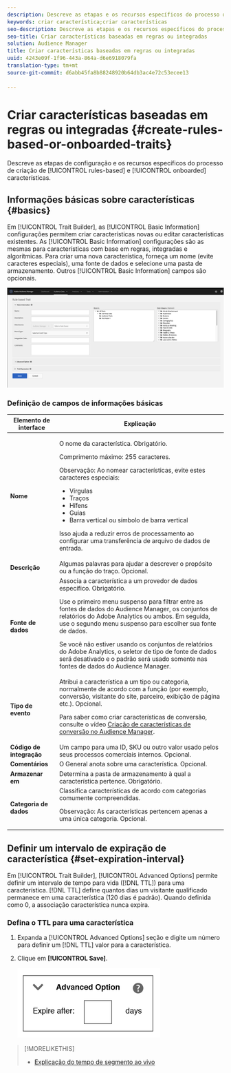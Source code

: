 ```yaml
---
description: Descreve as etapas e os recursos específicos do processo de criação de características integradas e baseadas em regras.
keywords: criar característica;criar características
seo-description: Descreve as etapas e os recursos específicos do processo de criação de características integradas e baseadas em regras.
seo-title: Criar características baseadas em regras ou integradas
solution: Audience Manager
title: Criar características baseadas em regras ou integradas
uuid: 4243e09f-1f96-443a-864a-d6e6918079fa
translation-type: tm+mt
source-git-commit: d6abb45fa8b88248920b64db3ac4e72c53ecee13

---
```



# Criar características baseadas em regras ou integradas {#create-rules-based-or-onboarded-traits}

Descreve as etapas de configuração e os recursos específicos do processo de criação de [!UICONTROL rules-based] e [!UICONTROL onboarded] características.

<!-- c_tb_rules_traits.xml -->

## Informações básicas sobre características {#basics}

Em [!UICONTROL Trait Builder], as [!UICONTROL Basic Information] configurações permitem criar características novas ou editar características existentes. As [!UICONTROL Basic Information] configurações são as mesmas para características com base em regras, integradas e algorítmicas. Para criar uma nova característica, forneça um nome (evite caracteres especiais), uma fonte de dados e selecione uma pasta de armazenamento. Outros [!UICONTROL Basic Information] campos são opcionais.

<!-- c_tb_basics.xml -->

![create-trait](assets/create-trait.png)

### Definição de campos de informações básicas

<table id="table_42AEC7A5B22346C5BB996D2D36C56229"> 
 <thead> 
  <tr> 
   <th colname="col1" class="entry"> Elemento de interface </th> 
   <th colname="col2" class="entry"> Explicação </th> 
  </tr> 
 </thead>
 <tbody> 
  <tr> 
   <td colname="col1"> <b><span class="uicontrol">Nome</span></b> </td> 
   <td colname="col2"> <p>O nome da característica. Obrigatório. </p> <p>Comprimento máximo: 255 caracteres. </p> <p> <p>Observação: Ao nomear características, evite estes caracteres especiais: 
      <ul id="ul_AB38A333F21A4AA9B5656CBA69BA65E3"> 
       <li id="li_0E5033B540BC41E799075845388E85A7">Vírgulas </li> 
       <li id="li_B1A6C3E3FB98473A91E4675EE09460F0">Traços </li> 
       <li id="li_579302FE34B64FE0AE3C751012839229">Hífens </li> 
       <li id="li_44890F738CC64E449CC2545D701ECBC7">Guias </li> 
       <li id="li_C203837501A94342923C99A7DAD1ED61">Barra vertical ou símbolo de barra vertical </li> 
      </ul> </p> </p> <p>Isso ajuda a reduzir erros de processamento ao configurar uma transferência <a href="../../integration/sending-audience-data/batch-data-transfer-explained/inbound-file-contents.md"></a>de arquivo de dados de entrada. </p> </td> 
  </tr> 
  <tr> 
   <td colname="col1"> <b><span class="uicontrol"> Descrição</span></b> </td> 
   <td colname="col2"> Algumas palavras para ajudar a descrever o propósito ou a função do traço. Opcional. </td> 
  </tr> 
  <tr> 
   <td colname="col1"> <b><span class="uicontrol"> Fonte de dados</span></b> </td> 
   <td colname="col2"> Associa a característica a um provedor de dados específico. Obrigatório. <p>Use o primeiro menu suspenso para filtrar entre as fontes de dados do Audience Manager, os conjuntos de relatórios do Adobe Analytics ou ambos. Em seguida, use o segundo menu suspenso para escolher sua fonte de dados.</p><p> Se você não estiver usando os conjuntos de relatórios do Adobe Analytics, o seletor de tipo de fonte de dados será desativado e o padrão será usado somente nas fontes de dados do Audience Manager.</p>  </td> 
  </tr>
   <tr> 
   <td colname="col1"> <b><span class="uicontrol"> Tipo de evento</span></b> </td> 
   <td colname="col2"> Atribui a característica a um tipo ou categoria, normalmente de acordo com a função (por exemplo, conversão, visitante do site, parceiro, exibição de página etc.). Opcional. <p> Para saber como criar características de conversão, consulte o vídeo <a href="https://docs.adobe.com/content/help/en/audience-manager-learn/tutorials/build-and-manage-audiences/traits-and-segments/creating-conversion-traits.html">Criação de características de conversão no Audience Manager</a>. </p></td> 
  </tr> 
  <tr> 
   <td colname="col1"> <b><span class="uicontrol"> Código de integração</span></b> </td> 
   <td colname="col2"> Um campo para uma ID, SKU ou outro valor usado pelos seus processos comerciais internos. Opcional. </td> 
  </tr> 
  <tr> 
   <td colname="col1"> <b><span class="uicontrol"> Comentários</span></b> </td> 
   <td colname="col2"> O General anota sobre uma característica. Opcional. </td> 
  </tr> 
  <tr> 
   <td colname="col1"> <b><span class="uicontrol"> Armazenar em</span></b> </td> 
   <td colname="col2"> Determina a pasta de armazenamento à qual a característica pertence. Obrigatório. </td> 
  </tr> 
  <tr> 
   <td colname="col1"> <b><span class="uicontrol"> Categoria de dados</span></b> </td> 
   <td colname="col2"> Classifica características de acordo com categorias comumente compreendidas. <p>Observação:  As características pertencem apenas a uma única categoria. Opcional. </p> </td> 
  </tr> 
 </tbody> 
</table>

## Definir um intervalo de expiração de característica {#set-expiration-interval}

Em [!UICONTROL Trait Builder], [!UICONTROL Advanced Options] permite definir um intervalo de tempo para vida ([!DNL TTL]) para uma característica. [!DNL TTL] define quantos dias um visitante qualificado permanece em uma característica (120 dias é padrão). Quando definida como 0, a associação característica nunca expira.

<!-- t_tb_ttl.xml -->

### Defina o TTL para uma característica

1. Expanda a [!UICONTROL Advanced Options] seção e digite um número para definir um [!DNL TTL] valor para a característica.
1. Clique em **[!UICONTROL Save]**.

   ![](assets/TTL.png)

>[!MORELIKETHIS]
>
>* [Explicação do tempo de segmento ao vivo](../../features/traits/segment-ttl-explained.md)

